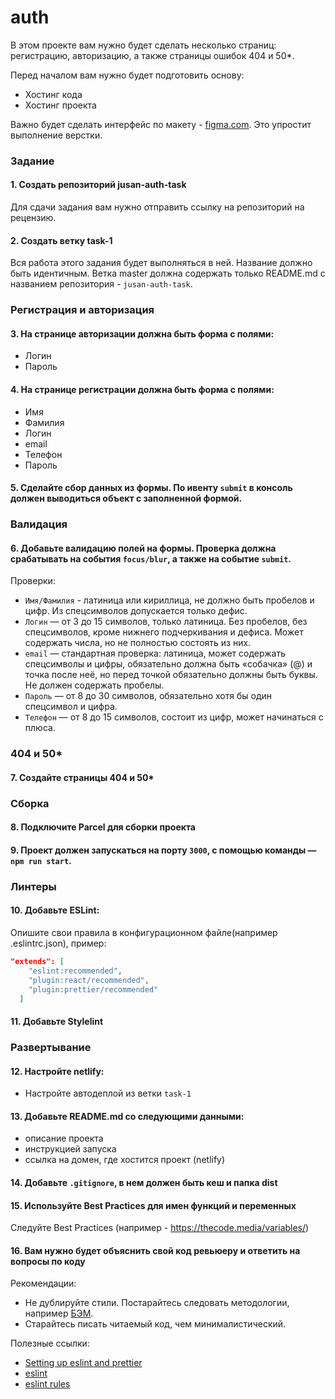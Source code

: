 # auth

В этом проекте вам нужно будет сделать несколько страниц: регистрацию, авторизацию, а также страницы ошибок 404 и 50\*.

Перед началом вам нужно будет подготовить основу:

- Хостинг кода
- Хостинг проекта

Важно будет сделать интерфейс по макету - [figma.com](https://www.figma.com/file/jUDcM985dDvuZbd8R4Ou0A/singularity%2Fauth-task?node-id=0%3A1).
Это упростит выполнение верстки.

### Задание

#### 1. Создать репозиторий jusan-auth-task

Для сдачи задания вам нужно отправить ссылку на репозиторий на рецензию.

#### 2. Создать ветку task-1

Вся работа этого задания будет выполняться в ней. Название должно быть идентичным. Ветка master должна содержать только README.md с названием репозитория - `jusan-auth-task`.

### Регистрация и авторизация

#### 3. На странице авторизации должна быть форма с полями:

- Логин
- Пароль

#### 4. На странице регистрации должна быть форма с полями:

- Имя
- Фамилия
- Логин
- email
- Телефон
- Пароль

#### 5. Сделайте сбор данных из формы. По ивенту `submit` в консоль должен выводиться объект с заполненной формой.

### Валидация

#### 6. Добавьте валидацию полей на формы. Проверка должна срабатывать на события `focus/blur`, a также на событие `submit`.

Проверки:

- `Имя/Фамилия` - латиница или кириллица, не должно быть пробелов и цифр. Из спецсимволов допускается только дефис.
- `Логин` — от 3 до 15 символов, только латиница. Без пробелов, без спецсимволов, кроме нижнего подчеркивания и дефиса. Может содержать числа, но не полностью состоять из них.
- `email` — стандартная проверка: латиница, может содержать спецсимволы и цифры, обязательно должна быть «собачка» (@) и точка после неё, но перед точкой обязательно должны быть буквы. Не должен содержать пробелы.
- `Пароль` — от 8 до 30 символов, обязательно хотя бы один спецсимвол и цифра.
- `Телефон` — от 8 до 15 символов, состоит из цифр, может начинаться с плюса.

### 404 и 50\*

#### 7. Создайте страницы 404 и 50\*

### Сборка

#### 8. Подключите Parcel для сборки проекта

#### 9. Проект должен запускаться на порту `3000`, с помощью команды — `npm run start`.

### Линтеры

#### 10. Добавьте ESLint:

Опишите свои правила в конфигурационном файле(например .eslintrc.json), пример:

```json
"extends": [
    "eslint:recommended",
    "plugin:react/recommended",
    "plugin:prettier/recommended"
  ]
```

#### 11. Добавьте Stylelint

### Развертывание

#### 12. Настройте netlify:

- Настройте автодеплой из ветки `task-1`

#### 13. Добавьте README.md cо следующими данными:

- описание проекта
- инструкцией запуска
- cсылка на домен, где хостится проект (netlify)

#### 14. Добавьте `.gitignore`, в нем должен быть кеш и папка dist

#### 15. Используйте Best Practices для имен функций и переменных
Следуйте Best Practices (например - https://thecode.media/variables/)

#### 16. Вам нужно будет объяснить свой код ревьюеру и ответить на вопросы по коду

Рекомендации:

- Не дублируйте стили. Постарайтесь следовать методологии, например [БЭМ](https://ru.bem.info/methodology/quick-start/).
- Старайтесь писать читаемый код, чем минималистический.  

Полезные ссылки:
- [Setting up eslint and prettier](https://tproger.ru/translations/setting-up-eslint-and-prettier/)
- [eslint](https://medium.com/@catwithapple/eslint-%D0%B7%D0%BD%D0%B0%D0%BA%D0%BE%D0%BC%D1%81%D1%82%D0%B2%D0%BE-69ffc19edbf8)
- [eslint rules](https://eslint.org/docs/rules/)
